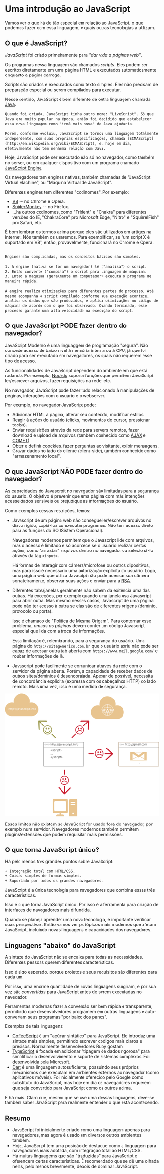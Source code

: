 # Uma introdução ao JavaScript

Vamos ver o que há de tão especial em relação ao JavaScript, o que podemos fazer com essa linguagem, e quais outras tecnologias a utilizam.

## O que é JavaScript?

*JavaScript* foi criado primeiramente para *"dar vida a páginas web"*.

Os programas nessa linguagem são chamados *scripts*. Eles podem ser escritos diretamente em uma página HTML e executados automaticamente enquanto a página carrega.

Scripts são criados e executados como texto simples. Eles não precisam de preparação especial ou serem compilados para executar.

Nesse sentido, JavaScript é bem diferente de outra linguagem chamada [Java](https://en.wikipedia.org/wiki/Java_(programming_language)).

```smart header="Por que <u>Java</u>Script?"
Quando foi criado, JavaScript tinha outro nome: "LiveScript". Só que Java era muito popular na época, então foi decidido que estabelecer essa nova linguagem como "irmã mais nova" de Java ajudaria.

Porém, conforme evoluiu, JavaScript se tornou uma linguagem totalmente independente, com suas próprias especificações, chamada [ECMAScript](http://en.wikipedia.org/wiki/ECMAScript), e, hoje em dia, efetivamente não tem nenhuma relação com Java.
```

Hoje, JavaScript pode ser executado não só no navegador, como também no server, ou em qualquer dispositivo com um programa chamado [JavaScript Engine](https://en.wikipedia.org/wiki/JavaScript_engine).

Os navegadores tem engines nativas, também chamadas de "JavaScript Virtual Machine", ou "Máquina Virtual de JavaScript".

Diferentes engines tem diferentes "codinomes". Por exemplo:

- [V8](https://en.wikipedia.org/wiki/V8_(JavaScript_engine)) -- no Chrome e Opera.
- [SpiderMonkey](https://en.wikipedia.org/wiki/SpiderMonkey) -- no Firefox.
- ...há outros codinomes, como "Trident" e "Chakra" para diferentes versões do IE, "ChakraCore" pro Microsoft Edge, "Nitro" e "SquirrelFish" pro Safari, etc.

É bom lembrar os termos acima porque eles são utilizados em artigos na internet. Nós também os usaremos. Para exemplificar, se "um script X é suportado em V8", então, provavelmente, funcionará no Chrome e Opera.

```smart header="Como as engines funcionam?"

Engines são complicadas, mas os conceitos básicos são simples.

1. A engine (nativa se for um navegador) lê ("analisa") o script.
2. Então converte ("compila") o script para linguagem de máquina.
3. Então a máquina (geralmente um computador) executa o programa de maneira rápida.

A engine realiza otimizações para diferentes partes do processo. Até mesmo acompanha o script compilado conforme sua execução acontece, analisa os dados que são produzidos, e aplica otimizações no código de máquina de acordo com o que foi observado. Quando terminado, esse processo garante uma alta velocidade na execução do script.
```

## O que JavaScript PODE fazer dentro do navegador?

JavaScript Moderno é uma linguaggem de programação "segura". Não concede acesso de baixo nível à memória interna ou à CPU, já que foi criado para ser executado em navegadores, os quais não requerem esse tipo de acesso.

As funcionalidades de JavaScript dependem do ambiente em que está rodando. Por exemplo, [Node.js](https://wikipedia.org/wiki/Node.js) suporta funções que permitem JavaScript ler/escrever arquivos, fazer requisições na rede, etc.

No navegador, JavaScript pode fazer tudo relacionado à manipulações de péginas, interações com o usuário e o webserver.

Por exemplo, no navegador JavaScript pode:

- Adicionar HTML à página, alterar seu conteúdo, modificar estilos.
- Reagir à ações do usuário (clicks, movimentos do cursor, pressionar teclas).
- Enviar requisições através da rede para servers remotos, fazer download e upload de arquivos (também conhecido como [AJAX](https://en.wikipedia.org/wiki/Ajax_(programming)) e [COMET](https://en.wikipedia.org/wiki/Comet_(programming)))
- Obter e definir coockies, fazer perguntas ao visitante, exibir mensagens.
- Gravar dados no lado do cliente (client-side), também conhecido como "armazenamento local".

## O que JavaScript NÃO PODE fazer dentro do navegador?

As capacidades do Javascrpit no navegador são limitadas para a segurança do usuário. O objetivo é prevenir que uma página com más intenções acesse dados sensíveis ou prejudique as informações do usuário.

Como exemplos dessas restrições, temos:


- Javascript de um página web não consegue ler/escrever arquivos no disco rígido, copiá-los ou executar programas. Não tem acesso direto para as funções do SO (Sistem Operacional).

    Navegadores modernos permitem que o Javascript lide com arquivos, mas o acesso é limitado e só acontece se o usuário realizar certas ações, como "arrastar" arquivos dentro no navegador ou selecioná-lo através da tag `<input>`.
    
    Há formas de interagir com câmera/microfone ou outros dipositivos, mas para isso é necessário uma autorização explícita do usuário. Logo, uma página web que utiliza Javacript não pode acessar sua câmera sorrateiramente, observar suas ações e enviar para a [NSA](https://pt.wikipedia.org/wiki/Ag%C3%AAncia_de_Seguran%C3%A7a_Nacional).
    
- Diferentes tabs/janelas geralmente não sabem da exitência uma das outras. Há exceções, por exemplo quando uma janela usa Javascript para abrir outra. Mas mesmo nesses casos, Javascript de uma página pode não ter acesso à outra se elas são de diferentes origens (domínio, protocolo ou porta).

    Isso é chamado de "Política de Mesma Origem". Para contornar esse problema, *ambas as páginas* devem conter um código Javascript especial que lida com a troca de informações.

    Essa limitação é, relembrando, para a segurança do usuário. Uma página do `http://sitegenerico.com.br` que o usuário abriu não pode ser capaz de acessar outra tab aberta com `https://www.mail.google.com/` e roubar informações de lá.
    
- Javascript pode facilmente se comunicar através da rede com o servidor da página aberta. Porém, a capacidade de receber dados de outros sites/domínios é desencorajada. Apesar de possível, necessita de concordância explícita (expressa com os cabeçalhos HTTP) do lado remoto. Mais uma vez, isso é uma medida de segurança.

![](limitations.png)

Esses limites não existem se JavaScript for usado fora do navegador, por exemplo num servidor. Navegadores modernos também permitem plugins/extensões que podem requisitar mais permissões.

## O que torna JavaScript único?

Há pelo menos *três* grandes pontos sobre JavaScript:

```compare
+ Integração total com HTML/CSS.
+ Coisas simples de formas simples.
+ Suportado por todos os grandes navegadores.
```
JavaScript é a única tecnologia para navegadores que combina essas três características.

Isso é o que torna JavaScript único. Por isso é a ferramenta para criação de interfaces de navegadores mais difundida.

Quando se planeja aprender uma nova tecnologia, é importante verificar suas perspectivas. Então vamos ver ps tópicos mais modernos que afetam JavaScript, incluindo novas linguagens e capacidades dos navegadores.


## Linguagens "abaixo" do JavaScript

A sintaxe do JavaScript não se encaixa para todas as necessidades. Diferentes pessoas querem diferentes características.

Isso é algo esperado, porque projetos e seus requisitos são diferentes para cada um.

Por isso, uma enorme quantidade de novas linguagens surgiram, e por sua vez são *convertidas* para JavaScript antes de serem executadas no navegador.

Ferramentas modernas fazer a conversão ser bem rápida e transparente, permitindo que desenvolvedores programem em outras linguagens e auto-convertam seus programas "por baixo dos panos".

Exemplos de tais linguagens:

- [CoffeeScript](http://coffeescript.org/) é um "açúcar sintático" para JavaScript. Ele introduz uma sintaxe mais simples, permitindo escrever códigos mais claros e precisos. Normalmente desenvolvedores Ruby gostam. 
- [TypeScript](http://www.typescriptlang.org/) é focada em adicionar "tipagem de dados rigorosa" para simplificar o desenvolvimento e suporte de sistemas complexos. Foi desenvolvida pela Microsoft.
- [Dart](https://www.dartlang.org/) é uma linguagem autosuficiente, possuindo seus próprios mecanismos que executam em ambientes externos ao navegador (como aplicativos móveis). Foi inicialmente oferecido pelo Google como substituto do JavaScript, mas hoje em dia os navegadores requerem que seja convertido para JavaScript como os outros acima.

E há mais. Claro que, mesmo que se use uma dessas linguagens, deve-se também saber JavaScript para realmente entender o que está acontecendo.

## Resumo
- JavaScript foi inicialmente criado como uma linguagem apenas para navegadores, mas agora é usado em diversos outros ambientes também.
- Hoje, JavaScript tem uma posicão de destaque como a linguagem para navegadores mais adotada, com integração total ao HTML/CSS.
- Há muitas linguagems que são "traduzidas" para JavaScript e oferencem certas características. É recomendado que se dê uma olhada nelas, pelo menos brevemente, depois de dominar JavaScript.
